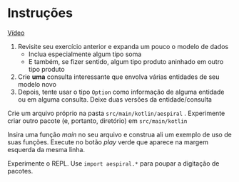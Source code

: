 # Instruções

[Vídeo](https://youtu.be/xxsi2w2fe2Q)

1. Revisite seu exercício anterior e expanda um pouco o modelo de dados
    * Inclua especialmente algum tipo soma
    * E também, se fizer sentido, algum tipo produto aninhado em outro tipo produto
2. Crie **uma** consulta interessante que envolva várias entidades de seu modelo novo
3. Depois, tente usar o tipo `Option` como informação de alguma entidade ou em alguma
consulta. Deixe duas versões da entidade/consulta

Crie um arquivo próprio na pasta `src/main/kotlin/aespiral` . 
Experimente criar outro pacote (e, portanto, diretório) em
`src/main/kotlin`

Insira uma função _main_ no seu arquivo e construa ali um exemplo
de uso de suas funções. Execute no botão _play_ verde que aparece
na margem esquerda da mesma linha.

Experimente o REPL. Use `import aespiral.*` para poupar a digitação de pacotes.